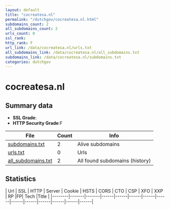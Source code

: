 ```yaml
---
layout: default
title: "cocreatesa.nl"
permalink: "/dutchgov/cocreatesa.nl.html"
subdomains_count: 2
all_subdomains_count: 2
urls_count: 0
ssl_rank: 
http_rank: F
url_link: /data/cocreatesa.nl/urls.txt
all_subdomains_link: /data/cocreatesa.nl/all_subdomains.txt
subdomains_link: /data/cocreatesa.nl/subdomains.txt
categories: dutchgov
---
```



# cocreatesa.nl
## Summary data


 - **SSL Grade**:
 - **HTTP Security Grade**:F


| File       | Count | Info |
|------------|-------|------|
|[subdomains.txt](/data/cocreatesa.nl/subdomains.txt)|2|Alive subdomains|
|[urls.txt](/data/cocreatesa.nl/urls.txt)|0|Urls|
|[all_subdomains.txt](/data/cocreatesa.nl/all_subdomains.txt)|2|All found subdomains (history)|


## Statistics


| Url | SSL | HTTP | Server | Cookie | HSTS | CORS | CTO | CSP | XFO | XXP | RP |FP| Tech |Title |
|--------|-------|-------|------|------|------|------|------|------|------|------|------|------|------|